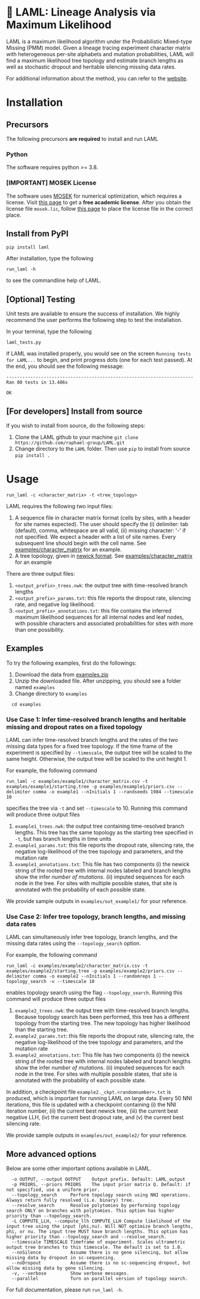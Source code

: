 # :camel: LAML: Lineage Analysis via Maximum Likelihood

LAML is a maximum likelihood algorithm under the Probabilistic Mixed-type Missing (PMM) model. Given a lineage tracing experiment character matrix with heterogeneous per-site alphabets and mutation probabilities, LAML will find a maximum likelihood tree topology and estimate branch lengths as well as stochastic dropout and heritable silencing missing data rates. 

For additional information about the method, you can refer to the [website](https://raphael-group.github.io/laml/).

# Installation
## Precursors 
The following precursors **are required** to install and run LAML
### Python
The software requires python >= 3.8.
<!--Please note that if you're using a M1 Mac, you should use python >= 3.8.-->

### [IMPORTANT] MOSEK License
The software uses [MOSEK](https://www.mosek.com) for numerical optimization, which requires a license. 
Visit [this page](https://www.mosek.com/products/academic-licenses/) to get a **free academic license**. 
After you obtain the license file ``mosek.lic``, follow  [this page](https://docs.mosek.com/latest/licensing/client-setup.html) to place the license file in the correct place. 

## Install from PyPI
```
pip install laml 
```
After installation, type the following
```
run_laml -h
```
to see the commandline help of LAML.

## [Optional] Testing

Unit tests are available to ensure the success of installation. We highly recommend the user performs the following step to test the installation.

In your terminal, type the following

```
laml_tests.py 
```
If LAML was installed properly, you would see on the screen `Running tests for LAML...` to begin, and print progress dots (one for each test passed). 
At the end, you should see the following message:
```
----------------------------------------------------------------------
Ran 80 tests in 13.486s

OK
```
## [For developers] Install from source
If you wish to install from source, do the following steps:
1. Clone the LAML github to your machine
``git clone https://github.com/raphael-group/LAML.git``
2. Change directory to the ``LAML`` folder. Then use ``pip`` to install from source
``pip install .``

# Usage
```
run_laml -c <character_matrix> -t <tree_topology> 
```
LAML requires the following two input files:
1. A sequence file in character matrix format (cells by sites, with a header for site names expected). The user should specify the (i) delimiter: tab (default), comma, whitespace are all valid, (ii) missing character: '-' if not specified. We expect a header with a list of site names. Every subsequent line should begin with the cell name. See [examples/character_matrix](https://github.com/raphael-group/LAML/blob/master/examples/character_matrix.csv) for an example.
2. A tree topology, given in [newick format](https://en.wikipedia.org/wiki/Newick_format). See [examples/character_matrix](https://github.com/raphael-group/LAML/blob/master/examples/starting.tree) for an example


There are three output files: 

1. `<output_prefix>_trees.nwk`: the output tree with time-resolved branch lengths
2. `<output_prefix>_params.txt`: this file reports the dropout rate, silencing rate, and negative log likelihood.
3. `<output_prefix>_annotations.txt`: this file contains the inferred maximum likelihood sequences for all internal nodes and leaf nodes, with possible characters and associated probabilities for sites with more than one possibility.

## Examples
To try the following examples, first do the followings:
1. Download the data from [examples.zip](https://github.com/raphael-group/laml/tree/master/examples.zip)
2. Unzip the downloaded file. After unzipping, you should see a folder named ``examples``
3. Change directory to ``examples``
```
  cd examples
```
### Use Case 1: Infer time-resolved branch lengths and heritable missing and dropout rates on a fixed topology
LAML can infer time-resolved branch lengths and the rates of the two missing data types for a fixed tree topology. If the time frame of the experiment is specified by ``--timescale``, the output tree will be scaled to the same height. Otherwise, the output tree will be scaled to the unit height 1.

For example, the following command
```
run_laml -c examples/example1/character_matrix.csv -t examples/example1/starting.tree -p examples/example1/priors.csv --delimiter comma -o example1 --nInitials 1 --randseeds 1984 --timescale 10
```
specifies the tree via ``-t`` and set ``--timescale`` to 10. Running this command will produce three output files
1. `example1_trees.nwk`: the output tree containing time-resolved branch lengths. This tree has the same topology as the starting tree specified in `-t`, but has branch lengths in time units
2. `example1_params.txt`: this file reports the dropout rate, silencing rate, the negative log-likelihood of the tree topology and parameters, and the mutation rate
3. `example1_annotations.txt`: This file has two components
   (i) the newick string of the rooted tree with internal nodes labeled and branch lengths show the infer *number of mutations*.
   (ii) imputed sequences for each node in the tree. For sites with multiple possible states, that site is annotated with the probability of each possible state.


We provide sample outputs in `examples/out_example1/` for your reference. 
<!--In order to compare the likelihoods, display the contents of the two files using the following (if on Linux/Unix):
```
cat example1_params.txt
cat examples/out_example1/example1_params.txt
```
or (if on Windows in Command Prompt):
```
type example1_params.txt examples/out_example1/example1_params.txt
```-->

### Use Case 2: Infer tree topology, branch lengths, and missing data rates
LAML can simultaneously infer tree topology, branch lengths, and the missing data rates using the ``--topology_search`` option.

For example, the following command
```
run_laml -c examples/example2/character_matrix.csv -t examples/example2/starting.tree -p examples/example2/priors.csv --delimiter comma -o example2 --nInitials 1 --randomreps 1 --topology_search -v --timescale 10
```
enables topology search using the flag ``--topology_search``. 
Running this command will produce three output files 
1. `example2_trees.nwk`: the output tree with time-resolved branch lengths. Because topology search has been performed, this tree has a different topology from the starting tree. The new topology has higher likelihood than the starting tree.
2. `example2_params.txt`: this file reports the dropout rate, silencing rate, the negative log-likelihood of the tree topology and parameters, and the mutation rate
3. `example2_annotations.txt`: This file has two components
   (i) the newick string of the rooted tree with internal nodes labeled and branch lengths show the infer *number of mutations*.
   (ii) imputed sequences for each node in the tree. For sites with multiple possible states, that site is annotated with the probability of each possible state.

In addition, a checkpoint file `example2._ckpt.<randomnumber>.txt` is produced, which is important for running LAML on large data. Every 50 NNI iterations, this file is updated with a checkpoint containing (i) the NNI iteration number, (ii) the current best newick tree, (iii) the current best negative LLH, (iv) the current best dropout rate, and (v) the current best silencing rate.

We provide sample outputs in `examples/out_example2/` for your reference. 
<!--When performing topology search, a checkpoint file is also generateed. Note that this command will resolve all polytomies, run in parallel, and returns an ultrametric tree.-->

<!--You can compare these outputs with those in `examples/out_example2/`. For instance, in order to compare the likelihoods, display the contents of the two files using the following (if on Linux/Unix):
```
cat example2_params.txt
cat examples/out_example2/example2_params.txt
```
or (if on Windows in Command Prompt):
```
type example2_params.txt examples/out_example2/example2_params.txt-->

<!--### Use Case 2: Compute the likelihood of an existing tree
LAML can also compute the likelihood of an existing tree with branch lengths given known dropout rate and heritable missing rate using ``-L``.

For example, the following command
```
run_laml -c examples/character_matrix.csv -t examples/starting.tree -p examples/priors.csv --delimiter comma -o example2 -L "0 4.879273344239771e-07" --solver Scipy
```
will output three files (`example2_annotations.txt`, `example2_params.txt`, `example2_trees.nwk`). You can compare these outputs with those in `examples/out_example2/`. For instance, in order to compare the likelihoods, display the contents of the two files using the following (if on Linux/Unix):
```
cat example2_params.txt
cat examples/out_example2/example2_params.txt
```
or (if on Windows in Command Prompt):
```
type example2_params.txt examples/out_example2/example2_params.txt
```
-->
## More advanced options
Below are some other important options available in LAML.
```
  -o OUTPUT, --output OUTPUT    Output prefix. Default: LAML_output
  -p PRIORS, --priors PRIORS    The input prior matrix Q. Default: if not specified, use a uniform prior.
  --topology_search     Perform topology search using NNI operations. Always return fully resolved (i.e. binary) tree.
  --resolve_search      Resolve polytomies by performing topology search ONLY on branches with polytomies. This option has higher priority than --topology_search.
  -L COMPUTE_LLH, --compute_llh COMPUTE_LLH Compute likelihood of the input tree using the input (phi,nu). Will NOT optimize branch lengths, phi, or nu. The input tree MUST have branch lengths. This option has higher priority than --topology_search and --resolve_search.
  --timescale TIMESCALE Timeframe of experiment. Scales ultrametric output tree branches to this timescale. The default is set to 1.0.
  --noSilence           Assume there is no gene silencing, but allow missing data by dropout in sc-sequencing.
  --noDropout           Assume there is no sc-sequencing dropout, but allow missing data by gene silencing.
  -v, --verbose         Show verbose messages.
  --parallel            Turn on parallel version of topology search.
```
For full documentation, please run `run_laml -h`.
